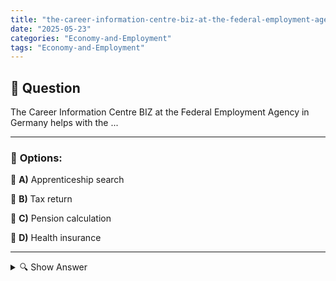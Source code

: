 ```yaml
---
title: "the-career-information-centre-biz-at-the-federal-employment-agency-in-germany-helps-with-the-"
date: "2025-05-23"
categories: "Economy-and-Employment"
tags: "Economy-and-Employment"
---
```


## 📌 **Question**

The Career Information Centre BIZ at the Federal Employment Agency in Germany helps with the ...



---

### 📝 **Options:**

🔘 **A)** Apprenticeship search

🔘 **B)** Tax return

🔘 **C)** Pension calculation

🔘 **D)** Health insurance

---

<details>
  <summary>🔍 Show Answer</summary>

  <p>
💡  <b>Correct Answer:</b>  a
  </p>
  <p>
    📖<b>Explanation:</b>
    
  </p>
</details>
